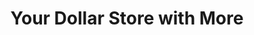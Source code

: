 ---
title: "Your Dollar Store with More"
url: /kelowna/your-dollar-store-with-more/
shop: Kramladen
---